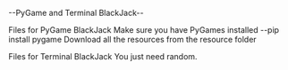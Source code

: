 --PyGame and Terminal BlackJack--

Files for PyGame BlackJack
Make sure you have PyGames installed
--pip install pygame
Download all the resources from the resource folder

Files for Terminal BlackJack
You just need random.
